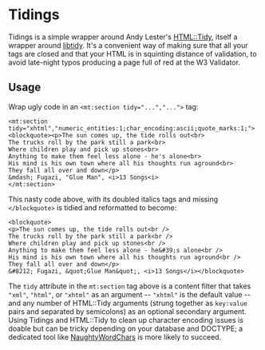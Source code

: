 # Tidings

Tidings is a simple wrapper around Andy Lester's
[HTML::Tidy](http://search.cpan.org/dist/HTML-Tidy/ "HTML::Tidy on CPAN"),
itself a wrapper around [libtidy](http://tidy.sourceforge.net/ "libtidy on
sourceforge"). It's a convenient way of making sure that all your tags are
closed and that your HTML is in squinting distance of validation, to avoid
late-night typos producing a page full of red at the W3 Validator.

## Usage

Wrap ugly code in an `<mt:section tidy="...","...">` tag:

    <mt:section tidy="xhtml","numeric_entities:1;char_encoding:ascii;quote_marks:1;">
    <blockquote><p>The sun comes up, the tide rolls out<br>
    The trucks roll by the park still a park<br>
    Where children play and pick up stones<br>
    Anything to make them feel less alone - he's alone<br>
    His mind is his own town where all his thoughts run aground<br>
    They fall all over and down</p>
    &mdash; Fugazi, "Glue Man", <i>13 Songs<i>
    </mt:section>

This nasty code above, with its doubled italics tags and missing `</blockquote>`
is tidied and reformatted to become:

    <blockquote>
    <p>The sun comes up, the tide rolls out<br />
    The trucks roll by the park still a park<br />
    Where children play and pick up stones<br />
    Anything to make them feel less alone - he&#39;s alone<br />
    His mind is his own town where all his thoughts run aground<br />
    They fall all over and down</p>
    &#8212; Fugazi, &quot;Glue Man&quot;, <i>13 Songs</i></blockquote>

The `tidy` attribute in the `mt:section` tag above is a content filter that
takes `"xml"`, `"html"`, or `"xhtml"` as an argument -- `"xhtml"` is the
default value -- and any number of HTML::Tidy arguments (strung together as
`key:value` pairs and separated by semicolons) as an optional secondary
argument.  Using Tidings and HTML::Tidy to clean up character encoding issues
is doable but can be tricky depending on your database and DOCTYPE; a
dedicated tool like
[NaughtyWordChars](http://plugins.movabletype.org/naughtywordchar/
"NaughtyWordChars at plugins.movabletype.org") is more likely to succeed.
